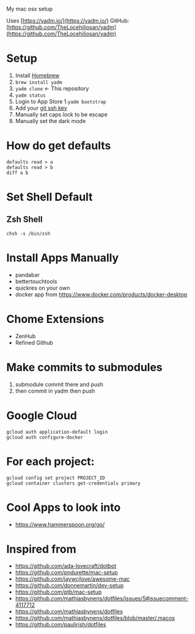 My mac osx setup

Uses [https://yadm.io/](https://yadm.io/)
GitHub: [https://github.com/TheLocehiliosan/yadm](https://github.com/TheLocehiliosan/yadm)

# Setup

1. Install [Homebrew](https://brew.sh/)
1. `brew install yadm`
1. `yadm clone` <url> <- This repository
1. `yadm status`
1. Login to App Store
1.`yadm bootstrap` 
1. Add your [git ssh key](https://help.github.com/en/articles/generating-a-new-ssh-key-and-adding-it-to-the-ssh-agent)
1. Manually set caps lock to be escape
1. Manually set the dark mode

# How do get defaults
```
defaults read > a
defaults read > b
diff a b
```

# Set Shell Default
## Zsh Shell
`chsh -s /bin/zsh`

# Install Apps Manually
* pandabar
* bettertouchtools
* quickres on your own
* docker app from https://www.docker.com/products/docker-desktop

# Chome Extensions
* ZenHub
* Refined Github

# Make commits to submodules
1. submodule commit there and push
1. then commit in yadm then push

# Google Cloud
```
gcloud auth application-default login
gcloud auth configure-docker
```

# For each project:
```
gcloud config set project PROJECT_ID
gcloud container clusters get-credentials primary
```

# Cool Apps to look into
* https://www.hammerspoon.org/go/


# Inspired from
* https://github.com/ada-lovecraft/dotbot
* https://github.com/pndurette/mac-setup
* https://github.com/jaywcjlove/awesome-mac
* https://github.com/donnemartin/dev-setup
* https://github.com/ptb/mac-setup
* https://github.com/mathiasbynens/dotfiles/issues/5#issuecomment-4117712
* https://github.com/mathiasbynens/dotfiles
* https://github.com/mathiasbynens/dotfiles/blob/master/.macos
* https://github.com/paulirish/dotfiles
